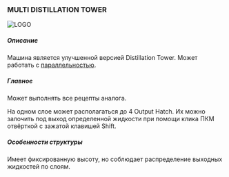 ### MULTI DISTILLATION TOWER

![LOGO](https://cdn.discordapp.com/attachments/916393114166525974/916408486332608592/MDT.png)

##### Описание

Машина является улучшенной версией Distillation Tower. Может работать с [параллельностью](#/mechanics#parallelism).

##### Главное

Может выполнять все рецепты аналога.

На одном слое может располагаться до 4 Output Hatch. Их можно залочить под выход определенной жидкости при помощи клика ПКМ отвёрткой с зажатой клавишей Shift.

##### Особенности структуры

Имеет фиксированную высоту, но соблюдает распределение выходных жидкостей по слоям.
